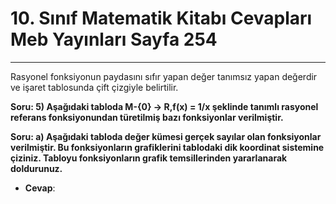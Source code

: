 # 10. Sınıf Matematik Kitabı Cevapları Meb Yayınları Sayfa 254

---

Rasyonel fonksiyonun paydasını sıfır yapan değer tanımsız yapan değerdir ve işaret tablosunda çift çizgiyle belirtilir.

**Soru: 5) Aşağıdaki tabloda M-{0} → R,f(x) = 1/x şeklinde tanımlı rasyonel referans fonksiyonundan türetilmiş bazı fonksiyonlar verilmiştir.**

**Soru: a) Aşağıdaki tabloda değer kümesi gerçek sayılar olan fonksiyonlar verilmiştir. Bu fonksiyonların grafiklerini tablodaki dik koordinat sistemine çiziniz. Tabloyu fonksiyonların grafik temsillerinden yararlanarak doldurunuz.**

-   **Cevap**: